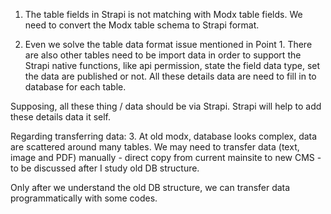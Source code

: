 1. The table fields in Strapi is not matching with Modx table fields. We need to convert the Modx table schema to Strapi format.

2. Even we solve the table data format issue mentioned in Point 1. There are also other tables need to be import data in order to support the Strapi native functions, like api permission, state the field data type, set the data are published or not. All these details data are need to fill in to database for each table.

Supposing, all these thing / data should be via Strapi. Strapi will help to add these details data it self.

Regarding transferring data: 3. At old modx, database looks complex, data are scattered around many tables.
We may need to transfer data (text, image and PDF) manually - direct copy from current mainsite to new CMS - to be discussed after I study old DB structure.

Only after we understand the old DB structure, we can transfer data programmatically with some codes.
